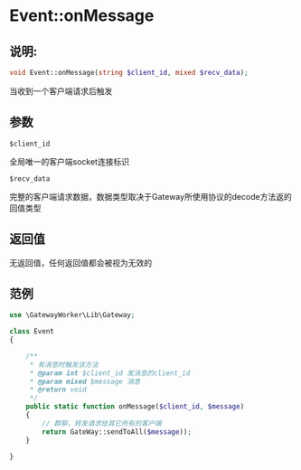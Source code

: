 # Event::onMessage

## 说明:
```php
void Event::onMessage(string $client_id, mixed $recv_data);
```

当收到一个客户端请求后触发

## 参数
``` $client_id ```

全局唯一的客户端socket连接标识


``` $recv_data ```

完整的客户端请求数据，数据类型取决于Gateway所使用协议的decode方法返的回值类型

## 返回值
无返回值，任何返回值都会被视为无效的

## 范例

```php
use \GatewayWorker\Lib\Gateway;

class Event
{

    /**
     * 有消息时触发该方法
     * @param int $client_id 发消息的client_id
     * @param mixed $message 消息
     * @return void
     */
    public static function onMessage($client_id, $message)
    {
        // 群聊，转发请求给其它所有的客户端
        return GateWay::sendToAll($message));
    }

}
```
